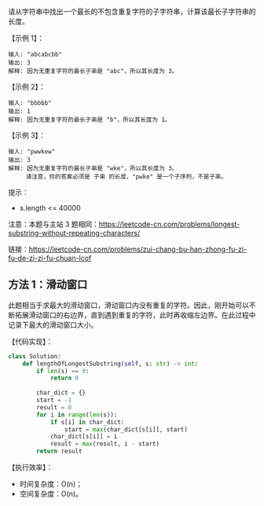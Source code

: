 请从字符串中找出一个最长的不包含重复字符的子字符串，计算该最长子字符串的长度。

【示例 1】：
```
输入: "abcabcbb"
输出: 3 
解释: 因为无重复字符的最长子串是 "abc"，所以其长度为 3。
```

【示例 2】：
```
输入: "bbbbb"
输出: 1
解释: 因为无重复字符的最长子串是 "b"，所以其长度为 1。
```

【示例 3】：
```
输入: "pwwkew"
输出: 3
解释: 因为无重复字符的最长子串是 "wke"，所以其长度为 3。
     请注意，你的答案必须是 子串 的长度，"pwke" 是一个子序列，不是子串。
```

提示：
- s.length <= 40000

注意：本题与主站 3 题相同：https://leetcode-cn.com/problems/longest-substring-without-repeating-characters/

链接：https://leetcode-cn.com/problems/zui-chang-bu-han-zhong-fu-zi-fu-de-zi-zi-fu-chuan-lcof

## 方法 1：滑动窗口
此题相当于求最大的滑动窗口，滑动窗口内没有重复的字符。因此，刚开始可以不断拓展滑动窗口的右边界，直到遇到重复的字符，此时再收缩左边界。在此过程中记录下最大的滑动窗口大小。

【代码实现】：
```python
class Solution:
    def lengthOfLongestSubstring(self, s: str) -> int:
        if len(s) == 0:
            return 0
        
        char_dict = {}
        start = -1
        result = 0
        for i in range(len(s)):
            if s[i] in char_dict:
                start = max(char_dict[s[i]], start)
            char_dict[s[i]] = i
            result = max(result, i - start)
        return result
```

【执行效率】：
- 时间复杂度：O(n)；
- 空间复杂度：O(n)。

